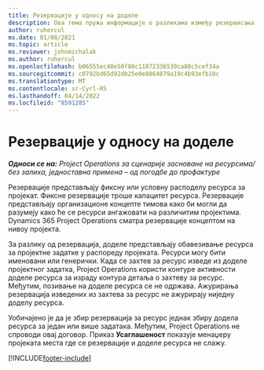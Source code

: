```yaml
---
title: Резервације у односу на доделе
description: Ова тема пружа информације о разликама између резервисања ресурса и додељивања ресурса.
author: ruhercul
ms.date: 01/08/2021
ms.topic: article
ms.reviewer: johnmichalak
ms.author: ruhercul
ms.openlocfilehash: b06555ec48e50f88c11872336539ca88c5cef34a
ms.sourcegitcommit: c0792bd65d92db25e0e8864879a19c4b93efb10c
ms.translationtype: MT
ms.contentlocale: sr-Cyrl-RS
ms.lasthandoff: 04/14/2022
ms.locfileid: "8591285"
---
```

# <a name="bookings-vs-assignments"></a>Резервације у односу на доделе

_**Односи се на:** Project Operations за сценарије засноване на ресурсима/без залиха, једноставна примена – од погодбе до профактуре_

Резервације представљају фиксну или условну расподелу ресурса за пројекат. Фиксне резервације троше капацитет ресурса. Резервације представљају организационе концепте тимова како би могли да разумеју како ће се ресурси ангажовати на различитим пројектима. Dynamics 365 Project Operations сматра резервације концептом на нивоу пројекта. 

За разлику од резервација, доделе представљају обавезивање ресурса за пројектне задатке у распореду пројеката. Ресурси могу бити именовани или генерички.  Када се захтев за ресурс изведе из доделе пројектног задатка, Project Operations користи контуре активности доделе ресурса за израду контура детаља о захтеву за ресурс. Међутим, позивање на доделе ресурса се не одржава. Ажурирања резервација изведених из захтева за ресурс не ажурирају ниједну доделу ресурса.

Уобичајено је да је збир резервација за ресурс једнак збиру додела ресурса за један или више задатака. Међутим, Project Operations не спроводи овај договор. Приказ **Усаглашеност** показује менаџеру пројеката места где се резервације и доделе ресурса не слажу.




[!INCLUDE[footer-include](../includes/footer-banner.md)]